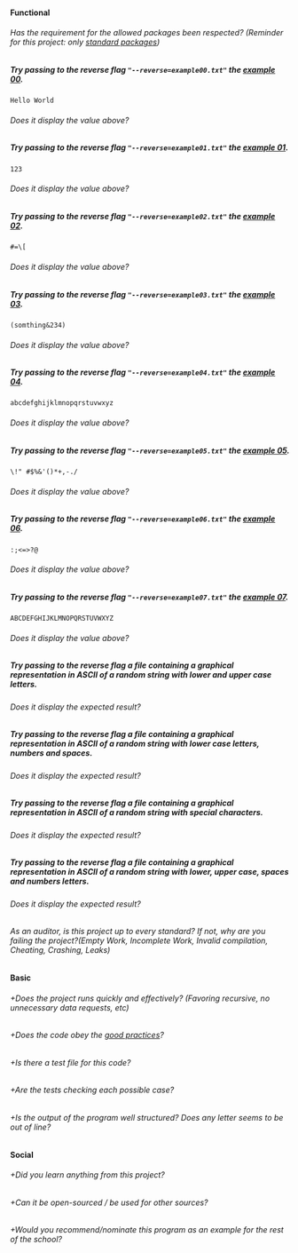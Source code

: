 #### Functional

###### Has the requirement for the allowed packages been respected? (Reminder for this project: only [standard packages](https://golang.org/pkg/))

##### Try passing to the reverse flag `"--reverse=example00.txt"` the [example 00](example.md).

`Hello World`

###### Does it display the value above?

##### Try passing to the reverse flag `"--reverse=example01.txt"` the [example 01](example.md).

`123`

###### Does it display the value above?

##### Try passing to the reverse flag `"--reverse=example02.txt"` the [example 02](example.md).

`#=\[`

###### Does it display the value above?

##### Try passing to the reverse flag `"--reverse=example03.txt"` the [example 03](example.md).

`(somthing&234)`

###### Does it display the value above?

##### Try passing to the reverse flag `"--reverse=example04.txt"` the [example 04](example.md).

`abcdefghijklmnopqrstuvwxyz`

###### Does it display the value above?

##### Try passing to the reverse flag `"--reverse=example05.txt"` the [example 05](example.md).

`\!" #$%&'()*+,-./`

###### Does it display the value above?

##### Try passing to the reverse flag `"--reverse=example06.txt"` the [example 06](example.md).

`:;<=>?@`

###### Does it display the value above?

##### Try passing to the reverse flag `"--reverse=example07.txt"` the [example 07](example.md).

`ABCDEFGHIJKLMNOPQRSTUVWXYZ`

###### Does it display the value above?

##### Try passing to the reverse flag a file containing a graphical representation in ASCII of a random string with lower and upper case letters.

###### Does it display the expected result?

##### Try passing to the reverse flag a file containing a graphical representation in ASCII of a random string with lower case letters, numbers and spaces.

###### Does it display the expected result?

##### Try passing to the reverse flag a file containing a graphical representation in ASCII of a random string with special characters.

###### Does it display the expected result?

##### Try passing to the reverse flag a file containing a graphical representation in ASCII of a random string with lower, upper case, spaces and numbers letters.

###### Does it display the expected result?

###### As an auditor, is this project up to every standard? If not, why are you failing the project?(Empty Work, Incomplete Work, Invalid compilation, Cheating, Crashing, Leaks)

#### Basic

###### +Does the project runs quickly and effectively? (Favoring recursive, no unnecessary data requests, etc)

###### +Does the code obey the [good practices](../../good-practices/README.md)?

###### +Is there a test file for this code?

###### +Are the tests checking each possible case?

###### +Is the output of the program well structured? Does any letter seems to be out of line?

#### Social

###### +Did you learn anything from this project?

###### +Can it be open-sourced / be used for other sources?

###### +Would you recommend/nominate this program as an example for the rest of the school?
